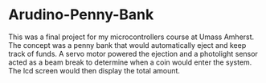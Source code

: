 # Arudino-Penny-Bank

This was a final project for my microcontrollers course at Umass Amherst. The concept was a penny bank that would automatically eject and keep track of funds. A servo motor powered the ejection and a photolight sensor acted as a beam break to determine when a coin would enter the system. The lcd screen would then display the total amount.
